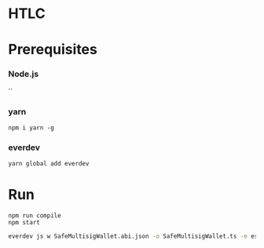 # HTLC  
  
# Prerequisites  
### Node.js  
``
### yarn  
`npm i yarn -g`  
### everdev  
`yarn global add everdev`
  
# Run  
```
npm run compile  
npm start
```  
  
```bash
everdev js w SafeMultisigWallet.abi.json -o SafeMultisigWallet.ts -e es6-default
```
  
  
  
